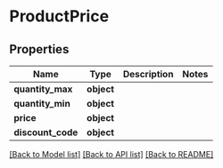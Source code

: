 # ProductPrice

## Properties
Name | Type | Description | Notes
------------ | ------------- | ------------- | -------------
**quantity_max** | **object** |  | 
**quantity_min** | **object** |  | 
**price** | **object** |  | 
**discount_code** | **object** |  | 

[[Back to Model list]](../README.md#documentation-for-models) [[Back to API list]](../README.md#documentation-for-api-endpoints) [[Back to README]](../README.md)


